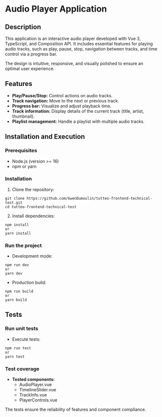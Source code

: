 # Audio Player Application

## Description

This application is an interactive audio player developed with Vue 3, TypeScript, and Composition API. It includes essential features for playing audio tracks, such as play, pause, stop, navigation between tracks, and time control via a progress bar.

The design is intuitive, responsive, and visually polished to ensure an optimal user experience.

## Features

- **Play/Pause/Stop:** Control actions on audio tracks.
- **Track navigation:** Move to the next or previous track.
- **Progress bar:** Visualize and adjust playback time.
- **Track information:** Display details of the current track (title, artist, thumbnail).
- **Playlist management:** Handle a playlist with multiple audio tracks.

## Installation and Execution

### Prerequisites

- Node.js (version >= 16)
- npm or yarn

### Installation

1. Clone the repository:

```
git clone https://github.com/GwenDumoulin/tutteo-frontend-technical-test.git
cd tutteo-frontend-technical-test
```

2. Install dependencies:

```
npm install
or
yarn install
```

### Run the project

- Development mode:

```
npm run dev
or
yarn dev
```

- Production build:

```
npm run build
or
yarn build
```

## Tests

### Run unit tests

- Execute tests:

```
npm run test
or
yarn test
```

### Test coverage

- **Tested components:**
  - AudioPlayer.vue
  - TimelineSlider.vue
  - TrackInfo.vue
  - PlayerControls.vue

The tests ensure the reliability of features and component compliance.

